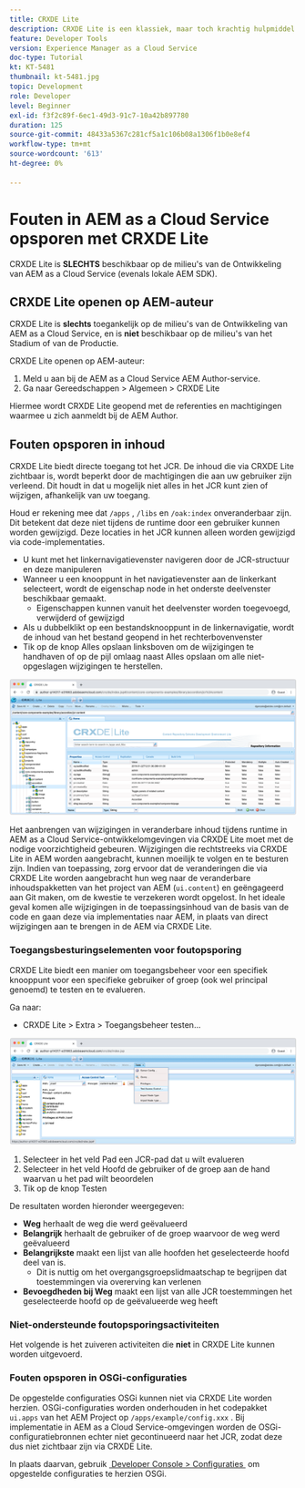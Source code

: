 ```yaml
---
title: CRXDE Lite
description: CRXDE Lite is een klassiek, maar toch krachtig hulpmiddel voor het opsporen van fouten in AEM as a Cloud Service Developer-omgevingen. CRXDE Lite biedt een reeks functies die foutopsporing mogelijk maakt door alle bronnen en eigenschappen te inspecteren, de veranderbare delen van het JCR te bewerken en de machtigingen te onderzoeken.
feature: Developer Tools
version: Experience Manager as a Cloud Service
doc-type: Tutorial
kt: KT-5481
thumbnail: kt-5481.jpg
topic: Development
role: Developer
level: Beginner
exl-id: f3f2c89f-6ec1-49d3-91c7-10a42b897780
duration: 125
source-git-commit: 48433a5367c281cf5a1c106b08a1306f1b0e8ef4
workflow-type: tm+mt
source-wordcount: '613'
ht-degree: 0%

---
```


# Fouten in AEM as a Cloud Service opsporen met CRXDE Lite

CRXDE Lite is __SLECHTS__ beschikbaar op de milieu&#39;s van de Ontwikkeling van AEM as a Cloud Service (evenals lokale AEM SDK).

## CRXDE Lite openen op AEM-auteur

CRXDE Lite is __slechts__ toegankelijk op de milieu&#39;s van de Ontwikkeling van AEM as a Cloud Service, en is __niet__ beschikbaar op de milieu&#39;s van het Stadium of van de Productie.

CRXDE Lite openen op AEM-auteur:

1. Meld u aan bij de AEM as a Cloud Service AEM Author-service.
1. Ga naar Gereedschappen > Algemeen > CRXDE Lite

Hiermee wordt CRXDE Lite geopend met de referenties en machtigingen waarmee u zich aanmeldt bij de AEM Author.

## Fouten opsporen in inhoud

CRXDE Lite biedt directe toegang tot het JCR. De inhoud die via CRXDE Lite zichtbaar is, wordt beperkt door de machtigingen die aan uw gebruiker zijn verleend. Dit houdt in dat u mogelijk niet alles in het JCR kunt zien of wijzigen, afhankelijk van uw toegang.

Houd er rekening mee dat `/apps` , `/libs` en `/oak:index` onveranderbaar zijn. Dit betekent dat deze niet tijdens de runtime door een gebruiker kunnen worden gewijzigd. Deze locaties in het JCR kunnen alleen worden gewijzigd via code-implementaties.

+ U kunt met het linkernavigatievenster navigeren door de JCR-structuur en deze manipuleren
+ Wanneer u een knooppunt in het navigatievenster aan de linkerkant selecteert, wordt de eigenschap node in het onderste deelvenster beschikbaar gemaakt.
   + Eigenschappen kunnen vanuit het deelvenster worden toegevoegd, verwijderd of gewijzigd
+ Als u dubbelklikt op een bestandsknooppunt in de linkernavigatie, wordt de inhoud van het bestand geopend in het rechterbovenvenster
+ Tik op de knop Alles opslaan linksboven om de wijzigingen te handhaven of op de pijl omlaag naast Alles opslaan om alle niet-opgeslagen wijzigingen te herstellen.

![&#x200B; CRXDE Lite - het Zuiveren Inhoud &#x200B;](./assets/crxde-lite/debugging-content.png)

Het aanbrengen van wijzigingen in veranderbare inhoud tijdens runtime in AEM as a Cloud Service-ontwikkelomgevingen via CRXDE Lite moet met de nodige voorzichtigheid gebeuren.
Wijzigingen die rechtstreeks via CRXDE Lite in AEM worden aangebracht, kunnen moeilijk te volgen en te besturen zijn. Indien van toepassing, zorg ervoor dat de veranderingen die via CRXDE Lite worden aangebracht hun weg naar de veranderbare inhoudspakketten van het project van AEM (`ui.content`) en geëngageerd aan Git maken, om de kwestie te verzekeren wordt opgelost. In het ideale geval komen alle wijzigingen in de toepassingsinhoud van de basis van de code en gaan deze via implementaties naar AEM, in plaats van direct wijzigingen aan te brengen in de AEM via CRXDE Lite.

### Toegangsbesturingselementen voor foutopsporing

CRXDE Lite biedt een manier om toegangsbeheer voor een specifiek knooppunt voor een specifieke gebruiker of groep (ook wel principal genoemd) te testen en te evalueren.

Ga naar:

+ CRXDE Lite > Extra > Toegangsbeheer testen...

![&#x200B; CRXDE Lite - de Controle van de Toegang van de Test &#x200B;](./assets/crxde-lite/permissions__test-access-control.png)

1. Selecteer in het veld Pad een JCR-pad dat u wilt evalueren
1. Selecteer in het veld Hoofd de gebruiker of de groep aan de hand waarvan u het pad wilt beoordelen
1. Tik op de knop Testen

De resultaten worden hieronder weergegeven:

+ __Weg__ herhaalt de weg die werd geëvalueerd
+ __Belangrijk__ herhaalt de gebruiker of de groep waarvoor de weg werd geëvalueerd
+ __Belangrijkste__ maakt een lijst van alle hoofden het geselecteerde hoofd deel van is.
   + Dit is nuttig om het overgangsgroepslidmaatschap te begrijpen dat toestemmingen via overerving kan verlenen
+ __Bevoegdheden bij Weg__ maakt een lijst van alle JCR toestemmingen het geselecteerde hoofd op de geëvalueerde weg heeft

### Niet-ondersteunde foutopsporingsactiviteiten

Het volgende is het zuiveren activiteiten die __niet__ in CRXDE Lite kunnen worden uitgevoerd.

### Fouten opsporen in OSGi-configuraties

De opgestelde configuraties OSGi kunnen niet via CRXDE Lite worden herzien. OSGi-configuraties worden onderhouden in het codepakket `ui.apps` van het AEM Project op `/apps/example/config.xxx` . Bij implementatie in AEM as a Cloud Service-omgevingen worden de OSGi-configuratiebronnen echter niet gecontinueerd naar het JCR, zodat deze dus niet zichtbaar zijn via CRXDE Lite.

In plaats daarvan, gebruik [&#x200B; Developer Console > Configuraties &#x200B;](./developer-console.md#configurations) om opgestelde configuraties te herzien OSGi.
